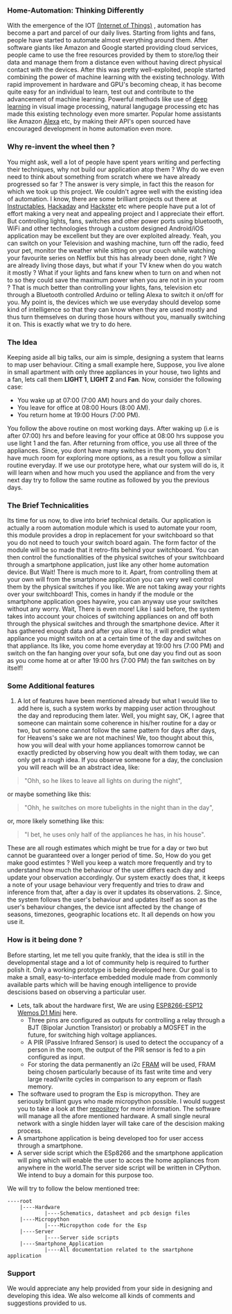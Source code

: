 ### Home-Automation: Thinking Differently
With the emergence of the IOT [(Internet of Things)](https://en.wikipedia.org/wiki/Internet_of_things) , automation has become a part and parcel of our daily lives. Starting from lights and fans, people have started to automate almost everything around them. After software giants like Amazon and Google started providing cloud services, people came to use the free resources provided by them to store/log their data and manage them from a distance even without having direct physical contact with the devices.
After this was pretty well-exploited, people started combining the power of machine learning with the existing technology. With rapid improvement in hardware and GPU's becoming cheap, it has become quite easy for an individual to learn, test out and contribute to the advancement of machine learning. Powerful methods like use of [deep learning](https://en.wikipedia.org/wiki/Deep_learning) in visual image processing, natural langugage processing etc has made this existing technology even more smarter. Popular home assistants like Amazon [Alexa](https://developer.amazon.com/alexa) etc, by making their API's open sourced have encouraged development in home automation even more.
### Why re-invent the wheel then ?
You might ask, well a lot of people have spent years writing and perfecting their techniques, why not build our application atop them ? Why do we even need to think about something from scratch where we have already progressed so far ? The answer is very simple, in fact this the reason for which we took up this project. We couldn't agree well with the existing idea of automation. I know, there are some brilliant projects out there at [Instructables](https://www.instructables.com/), [Hackaday](https://hackaday.com/) and [Hackster](https://www.hackster.io/) etc where people have put a lot of effort making a very neat and appealing project and I appreciate their effort. But controlling lights, fans, switches and other power ports using bluetooth, WiFi and other technologies through a custom designed Android/iOS application may be excellent but they are over exploited already. Yeah, you can switch on your Television and washing machine, turn off the radio, feed your pet, monitor the weather while sitting on your couch while watching your favourite series on Netflix but this has already been done, right ? We are already living those days, but what if your TV knew when do you watch it mostly ? What if your lights and fans knew when to turn on and when not to so they could save the maximum power when you are not in in your room ? That is much better than controlling your lights, fans, television etc through a Bluetooth controlled Arduino or telling Alexa to switch it on/off for you. My point is, the devices which we use everyday should develop some kind of intelligence so that they can know when they are used mostly and thus turn themselves on during those hours without you, manually switching it on. This is exactly what we try to do here.
### The Idea
Keeping aside all big talks, our aim is simple, designing a system that learns to map user behaviour. Citing a small example here, Suppose, you live alone in small apartment with only three appliances in your house, two lights and a fan, lets call them **LIGHT 1**, **LIGHT 2** and **Fan**. Now, consider the following case:
* You wake up at 07:00 (7:00 AM) hours and do your daily chores.
* You leave for office at 08:00 Hours (8:00 AM).
* You return home at 19:00 Hours (7:00 PM).

You follow the above routine on most working days. After waking up (i.e is after 07:00) hrs and before leaving for your office at 08:00 hrs suppose you use light 1 and the fan. After returning from office, you use all three of the appliances. Since, you dont have many switches in the room, you don't have much room for exploring more options, as a result you follow a similar routine everyday.
If we use our prototype here, what our system will do is, it will learn when and how much you used the appliance and from the very next day try to follow the same routine as followed by you the previous days. 
### The Brief Technicalities
Its time for us now, to dive into brief technical details. Our application is actually a room automation module which is used to automate your room, this module provides a drop in replacement for your switchboard so that you do not need to touch your switch board again. The form factor of the module will be so made that it retro-fits behind your switchboard. You can then control the functionalities of the physical switches of your switchboard through a smartphone application, just like any other home automation device. But Wait! There is much more to it. Apart, from controlling them at your own will from the smartphone application you can very well control them by the physical switches if you like. We are not taking away your rights over your switchboard! This, comes in handy if the module or the smartphone application goes haywire, you can anyway use your switches without any worry. Wait, There is even more! Like I said before, the system takes into account your choices of switching appliances on and off both through the physical switches and through the smartphone device. After it has gathered enough data and after you allow it to, it will predict what appliance you might switch on at a certain time of the day and switches on that appliance. Its like, you come home everyday at 19:00 hrs (7:00 PM) and switch on the fan hanging over your sofa, but one day you find out as soon as you come home at or after 19:00 hrs (7:00 PM) the fan switches on by itself!
### Some Additional features
1. A lot of features have been mentioned already but what I would like to add here is, such a system works by mapping user action throughout the day and reproducing them later. Well, you might say, OK, I agree that someone can maintain some coherence in his/her routine for a day or two, but someone cannot follow the same pattern for days after days, for Heavens's sake we are not machines! We, too thought about this, how you will deal with your home appliances tomorrow cannot be exactly predicted by observing how you dealt with them today, we can only get a rough idea. If you observe someone for a day, the conclusion you will reach will be an abstract idea, like:
> "Ohh, so he likes to leave all lights on during the night",

or maybe something like this:

> "Ohh, he switches on more tubelights in the night than in the day",

or, more likely something like this:

> "I bet, he uses only half of the appliances he has, in his house".

These are all rough estimates which might be true for a day or two but cannot be guaranteed over a longer period of time. So, How do you get make good estimtes ? Well you keep a watch more frequently and try to understand how much the behaviour of the user differs each day and update your observation accordingly. Our system exactly does that, it keeps a note of your usage behaviour very frequently and tries to draw and inference from that, after a day is over it updates its observations.
2. Since, the system follows the user's behaviour and updates itself as soon as the user's behaviour changes, the device isnt affected by the change of seasons, timezones, geographic locations etc. It all depends on how you use it. 
### How is it being done ?
Before starting, let me tell you quite frankly, that the idea is still in the developmental stage and a lot of community help is required to further polish it. Only a working prototype is being developed here. Our goal is to make a small, easy-to-interface  embedded module made from commonly available parts which will be having enough intelligence to provide descisions based on observing a particular user.
* Lets, talk about the hardware first, We are using [ESP8266-ESP12](https://www.elecrow.com/download/ESP-12S_User_Manual.pdf) [Wemos D1 Mini](https://wiki.wemos.cc/products:retired:d1_mini_v2.2.0) here. 
  * Three pins are configured as outputs for controlling a relay through a BJT (Bipolar Junction Transistor) or probably a MOSFET in the future, for switching high voltage appliances. 
  * A PIR (Passive Infrared Sensor) is used to detect the occupancy of a person in the room, the output of the PIR sensor is fed to a pin configured as input. 
  * For storing the data permanently an i2c [FRAM](http://www.cypress.com/file/136491/download) will be used, FRAM being chosen particularly because of its fast write time and very large read/write cycles in comparison to any eeprom or flash memory.
* The software used to program the Esp is micropython. They are seriously brilliant guys who made micropython possible. I would suggest you to take a look at ther [repository](https://github.com/micropython/micropython) for more information. The software will manage all the afore mentioned hardware. A small single neural network with a single hidden layer will take care of the descision making process. 
* A smartphone application is being developed too for user access through a smartphone.
* A server side script which the ESp8266 and the smartphone application will ping which will enable the user to acces the home appliances from anywhere in the world.The server side script will be written in CPython. We intend to buy a domain for this purpose too.

We will try to follow the below mentioned tree:

    ----root
        |----Hardware
                |----Schematics, datasheet and pcb design files
        |----Micropython
                |----Micropython code for the Esp
        |----Server
                |----Server side scripts
        |----Smartphone_Application
                |----All documentation related to the smartphone application


### Support
We would appreciate any help provided from your side in designing and developing this idea. We also welcome all kinds of comments and suggestions provided to us.
